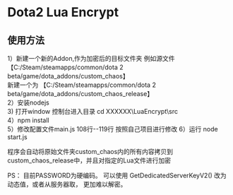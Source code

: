 # Dota2 Lua Encrypt

## 使用方法
1）新建一个新的Addon,作为加密后的目标文件夹 
   例如源文件 【C:/Steam/steamapps/common/dota 2 beta/game/dota_addons/custom_chaos】  
   新建一个为 【C:/Steam/steamapps/common/dota 2 beta/game/dota_addons/custom_chaos_release】     
2）安装nodejs  
3) 打开window 控制台进入目录 cd XXXXXX\LuaEncrypt\src  
4）npm install  
5）修改配置文件main.js 108行--119行 按照自己项目进行修改
6）运行  node start.js  

程序会自动将原始文件夹custom_chaos内的所有内容拷贝到custom_chaos_release中，并且对指定的Lua文件进行加密  

PS： 目前PASSWORD为硬编码。  可以使用 GetDedicatedServerKeyV2() 改为动态值，或者从服务器取， 更加难以解密。
